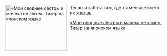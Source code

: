 <!--2025-08-04 23:00:14-->
<div class="yb">
  <div class="rss kino_kino"><a href="https://www.kino-teatr.ru/video/51821/" title="«Мои сводные сёстры и мачеха не злые». Тизер на японском языке"><img src="https://www.kino-teatr.ru/video/1/2/51821/poster.jpg" width="196" height="147" align="left" hspace="5" style="margin: 0px 10px 0px 5px" alt="«Мои сводные сёстры и мачеха не злые». Тизер на японском языке"/></a>Тепло и забота там, где ты меньше всего их ждешь <p class="titl"><a href="https://www.kino-teatr.ru/video/51821/">«Мои сводные сёстры и мачеха не злые». Тизер на японском языке</a></p></div>
</div>
